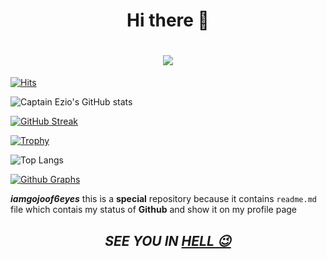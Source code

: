 <h1 align="center">Hi there 👋</h1>

<h1 align="center"><img src="https://media.giphy.com/media/9EDMrodQYFm5vP3fJ3/giphy.gif" /></h1>






[![Hits](https://hits.seeyoufarm.com/api/count/incr/badge.svg?url=https%3A%2F%2Fgithub.com%2Fiamgojoof6eyes&count_bg=%2379C83D&title_bg=%230084FF&icon=arduino.svg&icon_color=%2300FF20&title=Stalks&edge_flat=false)](https://hits.seeyoufarm.com)



![Captain Ezio's GitHub stats](https://github-readme-stats.vercel.app/api?username=iamgojoof6eyes&count_private=true&show_icons=true&include_all_commits=true&bg_color=000000&icon_color=ff3300&text_color=e60000&title_color=cc3300&border_color=ff0000)


[![GitHub Streak](https://github-readme-streak-stats.herokuapp.com?user=iamgojoof6eyes&theme=highcontrast&sideNums=DD0000&background=000000&border=DD2727&stroke=DD6316&ring=FF7D12&currStreakNum=FFBD05&dates=FFD500&sideLabels=FF851A)](https://git.io/streak-stats)


[![Trophy](https://github-profile-trophy.vercel.app/?username=iamgojoof6eyes&theme=onedark)](https://github.com/iamgojoof6eyes/github-profile-trophy)

![Top Langs](https://github-readme-stats.vercel.app/api/top-langs/?username=iamgojoof6eyes&theme=radical&layout=compact)





[![Github Graphs](https://activity-graph.herokuapp.com/graph?username=iamgojoof6eyes&bg_color=000000&color=ff0000&line=ff3300&point=cc0000&hide_border=true)](https://github.com/iamgojoof6eyes)


***iamgojoof6eyes*** this is a **special** repository because it contains `readme.md` file which contais my status of __Github__ and show it on my profile page


<h2 align="center"><b><i>SEE YOU IN <a href="https://github.com/The-HellBot/HellBot">HELL 😉</b></i></h2>


